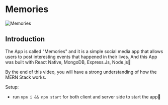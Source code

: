 # Memories

![Memories](https://i.ibb.co/Z8Y0CJv/Screenshot-2020-10-30-at-11-10-04.png)

## Introduction

The App is called "Memories" and it is a simple social media app that allows users to post interesting events that happened in their lives.
And this App was built with React Native, MongoDB, Express.Js, Node.js🌟

By the end of this video, you will have a strong understanding of how the MERN Stack works.


Setup:
- run ```npm i && npm start``` for both client and server side to start the app🚀 
